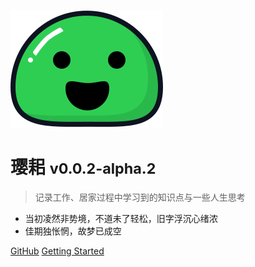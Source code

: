 ![logo](_media/icon.svg)

# 璎耜 <small>v0.0.2-alpha.2</small>

> 记录工作、居家过程中学习到的知识点与一些人生思考

- 当初凌然非势境，不道未了轻松，旧字浮沉心绪浓
- 佳期独怅惘，故梦已成空

[GitHub](https://github.com/simply-none/latest-blogs/)
[Getting Started](#每日十五谏)
